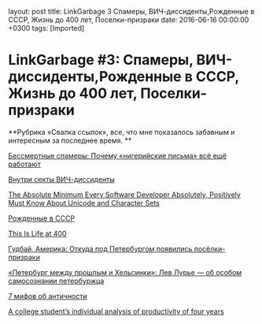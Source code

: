 layout: post
title: LinkGarbage 3 Спамеры, ВИЧ-диссиденты,Рожденные в СССР, Жизнь до 400 лет, Поселки-призраки
date: 2016-06-16 00:00:00 +0300
tags: [Imported]
# LinkGarbage #3: Спамеры, ВИЧ-диссиденты,Рожденные в СССР, Жизнь до 400 лет, Поселки-призраки

**Рубрика «Свалка ссылок», все, что мне показалось забавным и интересным за последнее время. **

[Бессмертные спамеры: Почему «нигерийские письма» всё ещё работают](http://secretmag.ru/longread/2016/06/06/bessmertnye-spamery-pochemu-nigerijskie-pisma-vsyo-eshyo-rabotayut?utm_source=sftw&utm_medium=social&utm_campaign=nigeriyskiy-spam-rossiyanam-prihodit-s-na)

[Внутри секты ВИЧ-диссиденты](http://batenka.ru/2016/06/14/tolko-ne-u-menya-vnutri-sekty-vich-dissidentov/)

[The Absolute Minimum Every Software Developer Absolutely, Positively Must Know About Unicode and Character Sets](http://www.joelonsoftware.com/articles/Unicode.html)

[Рожденные в СССР](https://tjournal.ru/28924-rozhdennie-v-sssr)

[This Is Life at 400](http://nautil.us/issue/36/aging/this-is-life-at-400)

[Гудбай, Америка: Откуда под Петербургом появились посёлки-призраки](http://www.the-village.ru/village/city/places/238639-ghost-villages)

[«Петербург между прошлым и Хельсинки»: Лев Лурье — об особом самосознании петербуржца](http://paperpaper.ru/lurie-2/)

[7 мифов об античности](http://arzamas.academy/materials/1029)

[A college student’s individual analysis of productivity of four years](https://medium.com/@tiffanyqi/a-college-students-individual-analysis-of-productivity-of-four-years-e51e5ec3af6#.4gmvkbtzo)